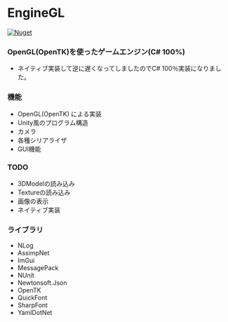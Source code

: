 # EngineGL
[![Nuget](https://img.shields.io/nuget/v/EngineGL.svg)](https://www.nuget.org/packages/EngineGL/)

### OpenGL(OpenTK)を使ったゲームエンジン(C# 100%)

- ネイティブ実装して逆に遅くなってしましたのでC# 100％実装になりました。

### 機能

- OpenGL(OpenTK) による実装
- Unity風のプログラム構造
- カメラ
- 各種シリアライザ
- GUI機能

### TODO

- 3DModelの読み込み
- Textureの読み込み
- 画像の表示
- ネイティブ実装

### ライブラリ

- NLog
- AssimpNet
- ImGui
- MessagePack
- NUnit
- Newtonsoft.Json
- OpenTK
- QuickFont
- SharpFont
- YamlDotNet
